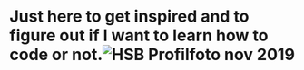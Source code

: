 # Just here to get inspired and to figure out if I want to learn how to code or not.![HSB Profilfoto nov 2019](https://user-images.githubusercontent.com/98678788/151687154-81bcec70-6f66-4875-8d9e-e54ecdded59c.jpg)
